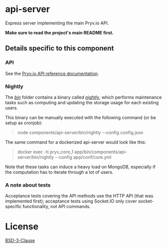 # api-server

Express server implementing the main Pryv.io API.

**Make sure to read the project's main README first.**


## Details specific to this component

### API

See the [Pryv.io API reference documentation](https://pryv.github.io/reference/).

### Nightly

The _[bin](https://github.com/pryv/service-core/tree/release-1.3/components/api-server/bin)_ folder contains a binary called _[nightly](https://github.com/pryv/service-core/blob/release-1.3/components/api-server/bin/nightly)_, which performs maintenance tasks such as computing and updating the storage usage for each existing users.

This binary can be manually executed with the following command (or be setup as cronjob):
> node components/api-server/bin/nightly --config config.json

The same command for a dockerized api-server would look like this:
> docker exec -ti pryv_core_1 app/bin/components/api-server/bin/nightly --config app/conf/core.yml

Note that these tasks can induce a heavy load on MongoDB, especially if the computation has to iterate through a lot of users.

### A note about tests

Acceptance tests covering the API methods use the HTTP API (that was implemented first); acceptance tests using Socket.IO only cover socket-specific functionality, not API commands.


# License

[BSD-3-Clause](LICENSE)
